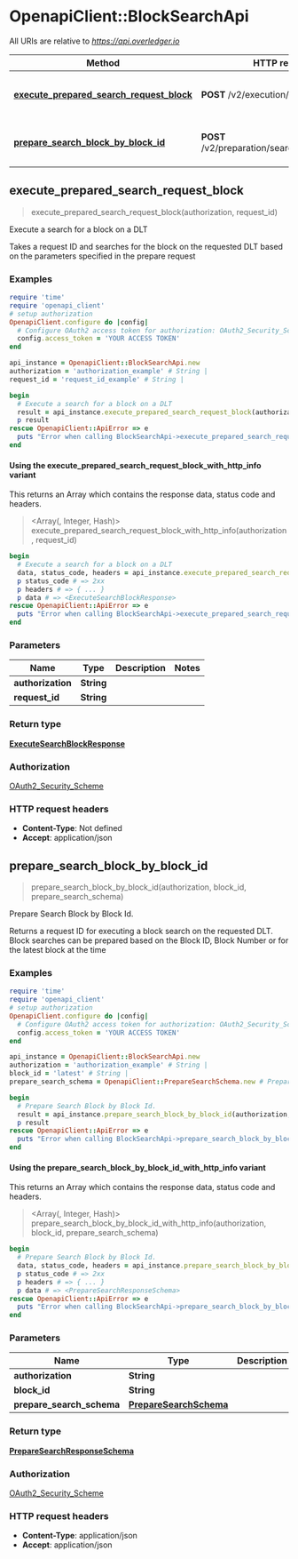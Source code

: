 # OpenapiClient::BlockSearchApi

All URIs are relative to *https://api.overledger.io*

| Method | HTTP request | Description |
| ------ | ------------ | ----------- |
| [**execute_prepared_search_request_block**](BlockSearchApi.md#execute_prepared_search_request_block) | **POST** /v2/execution/search/block | Execute a search for a block on a DLT |
| [**prepare_search_block_by_block_id**](BlockSearchApi.md#prepare_search_block_by_block_id) | **POST** /v2/preparation/search/block/{blockId} | Prepare Search Block by Block Id. |


## execute_prepared_search_request_block

> <ExecuteSearchBlockResponse> execute_prepared_search_request_block(authorization, request_id)

Execute a search for a block on a DLT

Takes a request ID and searches for the block on the requested DLT based on the parameters specified in the prepare request

### Examples

```ruby
require 'time'
require 'openapi_client'
# setup authorization
OpenapiClient.configure do |config|
  # Configure OAuth2 access token for authorization: OAuth2_Security_Scheme
  config.access_token = 'YOUR ACCESS TOKEN'
end

api_instance = OpenapiClient::BlockSearchApi.new
authorization = 'authorization_example' # String | 
request_id = 'request_id_example' # String | 

begin
  # Execute a search for a block on a DLT
  result = api_instance.execute_prepared_search_request_block(authorization, request_id)
  p result
rescue OpenapiClient::ApiError => e
  puts "Error when calling BlockSearchApi->execute_prepared_search_request_block: #{e}"
end
```

#### Using the execute_prepared_search_request_block_with_http_info variant

This returns an Array which contains the response data, status code and headers.

> <Array(<ExecuteSearchBlockResponse>, Integer, Hash)> execute_prepared_search_request_block_with_http_info(authorization, request_id)

```ruby
begin
  # Execute a search for a block on a DLT
  data, status_code, headers = api_instance.execute_prepared_search_request_block_with_http_info(authorization, request_id)
  p status_code # => 2xx
  p headers # => { ... }
  p data # => <ExecuteSearchBlockResponse>
rescue OpenapiClient::ApiError => e
  puts "Error when calling BlockSearchApi->execute_prepared_search_request_block_with_http_info: #{e}"
end
```

### Parameters

| Name | Type | Description | Notes |
| ---- | ---- | ----------- | ----- |
| **authorization** | **String** |  |  |
| **request_id** | **String** |  |  |

### Return type

[**ExecuteSearchBlockResponse**](ExecuteSearchBlockResponse.md)

### Authorization

[OAuth2_Security_Scheme](../README.md#OAuth2_Security_Scheme)

### HTTP request headers

- **Content-Type**: Not defined
- **Accept**: application/json


## prepare_search_block_by_block_id

> <PrepareSearchResponseSchema> prepare_search_block_by_block_id(authorization, block_id, prepare_search_schema)

Prepare Search Block by Block Id.

Returns a request ID for executing a block search on the requested DLT. Block searches can be prepared based on the Block ID, Block Number or for the latest block at the time

### Examples

```ruby
require 'time'
require 'openapi_client'
# setup authorization
OpenapiClient.configure do |config|
  # Configure OAuth2 access token for authorization: OAuth2_Security_Scheme
  config.access_token = 'YOUR ACCESS TOKEN'
end

api_instance = OpenapiClient::BlockSearchApi.new
authorization = 'authorization_example' # String | 
block_id = 'latest' # String | 
prepare_search_schema = OpenapiClient::PrepareSearchSchema.new # PrepareSearchSchema | 

begin
  # Prepare Search Block by Block Id.
  result = api_instance.prepare_search_block_by_block_id(authorization, block_id, prepare_search_schema)
  p result
rescue OpenapiClient::ApiError => e
  puts "Error when calling BlockSearchApi->prepare_search_block_by_block_id: #{e}"
end
```

#### Using the prepare_search_block_by_block_id_with_http_info variant

This returns an Array which contains the response data, status code and headers.

> <Array(<PrepareSearchResponseSchema>, Integer, Hash)> prepare_search_block_by_block_id_with_http_info(authorization, block_id, prepare_search_schema)

```ruby
begin
  # Prepare Search Block by Block Id.
  data, status_code, headers = api_instance.prepare_search_block_by_block_id_with_http_info(authorization, block_id, prepare_search_schema)
  p status_code # => 2xx
  p headers # => { ... }
  p data # => <PrepareSearchResponseSchema>
rescue OpenapiClient::ApiError => e
  puts "Error when calling BlockSearchApi->prepare_search_block_by_block_id_with_http_info: #{e}"
end
```

### Parameters

| Name | Type | Description | Notes |
| ---- | ---- | ----------- | ----- |
| **authorization** | **String** |  |  |
| **block_id** | **String** |  |  |
| **prepare_search_schema** | [**PrepareSearchSchema**](PrepareSearchSchema.md) |  |  |

### Return type

[**PrepareSearchResponseSchema**](PrepareSearchResponseSchema.md)

### Authorization

[OAuth2_Security_Scheme](../README.md#OAuth2_Security_Scheme)

### HTTP request headers

- **Content-Type**: application/json
- **Accept**: application/json

